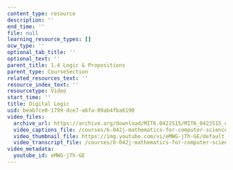 ```yaml
---
content_type: resource
description: ''
end_time: ''
file: null
learning_resource_types: []
ocw_type: ''
optional_tab_title: ''
optional_text: ''
parent_title: 1.4 Logic & Propositions
parent_type: CourseSection
related_resources_text: ''
resource_index_text: ''
resourcetype: Video
start_time: ''
title: Digital Logic
uid: beab7ce0-1799-dce7-a6fa-09ab4fba6190
video_files:
  archive_url: https://archive.org/download/MIT6.042JS15/MIT6_042JS15_digital_logic_ipod.mp4
  video_captions_file: /courses/6-042j-mathematics-for-computer-science-spring-2015/99937802cdb151358fcf63088c784bd5_eMWG-jTh-GE.vtt
  video_thumbnail_file: https://img.youtube.com/vi/eMWG-jTh-GE/default.jpg
  video_transcript_file: /courses/6-042j-mathematics-for-computer-science-spring-2015/c887c96d98c6416b909a437b3ef9d829_eMWG-jTh-GE.pdf
video_metadata:
  youtube_id: eMWG-jTh-GE
---
```


